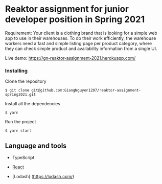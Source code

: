 # Reaktor assignment for junior developer position in Spring 2021

Requirement: Your client is a clothing brand that is looking for a simple web app to use in their warehouses. To do their work efficiently, the warehouse workers need a fast and simple listing page per product category, where they can check simple product and availability information from a single UI.

Live demo: https://gn-reaktor-assignment-2021.herokuapp.com/

### Installing

Clone the repository 
```
$ git clone git@github.com:GiangNguyen1207/reaktor-assignment-spring2021.git
```

Install all the dependencies
```
$ yarn
```

Run the project
```
$ yarn start
```

## Language and tools

* TypeScript 

* [React](https://reactjs.org/) 

* [Lodash] (https://lodash.com/)
